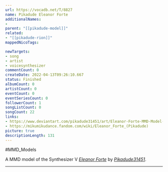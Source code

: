 ```yaml
---
url: https://vocadb.net/T/8827
name: Pikadude Eleanor Forte
additionalNames: 
- 
parent: "[[pikadude-model]]"
related:
- "[[pikadude-rion]]"
mappedNicoTags:

newTargets:
- song
- artist
- voicesynthesizer
commentCount: 0
createDate: 2022-04-13T09:26:10.667
status: Finished
albumCount: 0
artistCount: 0
eventCount: 0
eventSeriesCount: 0
followerCount: 1
songListCount: 0
songCount: 22
links: 
- https://www.deviantart.com/pikadude31451/art/Eleanor-Forte-MMD-Model-Download-V-1-5-765570953
- https://mikumikudance.fandom.com/wiki/Eleanor_Forte_(Pikadude)
picture: true
descriptionLength: 131
---
```


#MMD_Models

A MMD model of the Synthesizer V *[Eleanor Forte](https://vocadb.net/Ar/66906)* by *[Pikadude31451](https://vocadb.net/Ar/101966)*.

---

